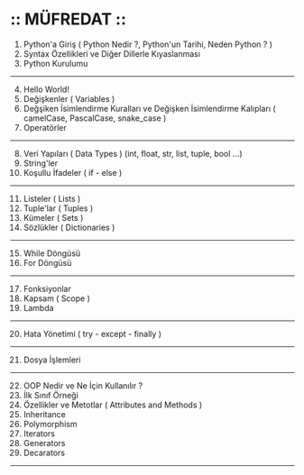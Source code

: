 # :: MÜFREDAT ::

1. Python'a Giriş ( Python Nedir ?, Python'un Tarihi, Neden Python ? )
2. Syntax Özellikleri ve Diğer Dillerle Kıyaslanması
3. Python Kurulumu

<hr>

4. Hello World!
5. Değişkenler ( Variables ) 
6. Değşiken İsimlendirme Kuralları ve Değişken İsimlendirme Kalıpları ( camelCase, PascalCase, snake_case )
7. Operatörler

<hr>

8. Veri Yapıları ( Data Types ) (int, float, str, list, tuple, bool ...)
9. String'ler
10. Koşullu İfadeler ( if - else )

<hr>

11. Listeler ( Lists )
12. Tuple'lar ( Tuples )
13. Kümeler ( Sets )
14. Sözlükler ( Dictionaries )

<hr>

15. While Döngüsü
16. For Döngüsü

<hr>

17. Fonksiyonlar
18. Kapsam ( Scope )
19. Lambda

<hr>

20. Hata Yönetimi ( try - except - finally )

<hr>

21. Dosya İşlemleri

<hr>

22. OOP Nedir ve Ne İçin Kullanılır ?
23. İlk Sınıf Örneği
24. Özellikler ve Metotlar ( Attributes and Methods )
25. Inheritance
26. Polymorphism
27. Iterators
28. Generators
29. Decarators

<hr>
